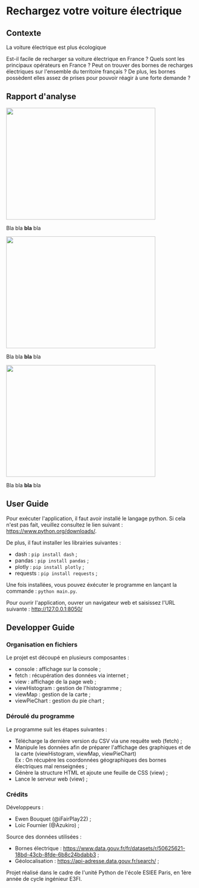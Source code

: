 # Rechargez votre voiture électrique

## Contexte

La voiture électrique est plus écologique

Est-il facile de recharger sa voiture électrique en France ?
Quels sont les principaux opérateurs en France ?
Peut on trouver des bornes de recharges électriques sur l'ensemble du territoire français ?
De plus, les bornes possèdent elles assez de prises pour pouvoir réagir à une forte demande ?

## Rapport d'analyse

<img src="https://github.com/Fabinours/PYB/blob/master/images/map.png" width="400" height="300">  

Bla bla **bla** bla

<img src="https://github.com/Fabinours/PYB/blob/master/images/histo.png" width="400" height="300">

Bla bla **bla** bla

<img src="https://github.com/Fabinours/PYB/blob/master/images/pie.png" width="400" height="300">

Bla bla **bla** bla

## User Guide

Pour exécuter l'application, il faut avoir installé le langage python. Si cela n'est pas fait, veuillez consultez le lien suivant : https://www.python.org/downloads/.

De plus, il faut installer les librairies suivantes :
- dash : ``` pip install dash ``` ;
- pandas : ``` pip install pandas ``` ;
- plotly : ``` pip install plotly ``` ;
- requests : ``` pip install requests ``` ;

Une fois installées, vous pouvez éxécuter le programme en lançant la commande : ```python main.py```.

Pour ouvrir l'application, ouvrer un navigateur web et saisissez l'URL suivante : http://127.0.0.1:8050/

## Developper Guide

### Organisation en fichiers

Le projet est découpé en plusieurs composantes :
- console : affichage sur la console ;
- fetch : récupération des données via internet ;
- view : affichage de la page web ;
- viewHistogram : gestion de l'histogramme ;
- viewMap : gestion de la carte ;
- viewPieChart : gestion du pie chart ;

### Déroulé du programme

Le programme suit les étapes suivantes :
- Télécharge la dernière version du CSV via une requête web (fetch) ;
- Manipule les données afin de préparer l'affichage des graphiques et de la carte (viewHistogram, viewMap, viewPieChart) <br/>
  Ex : On récupère les coordonnées géographiques des bornes électriques mal renseignées ;
- Génère la structure HTML et ajoute une feuille de CSS (view) ;
- Lance le serveur web (view) ;

### Crédits

Développeurs : 
- Ewen Bouquet (@iFairPlay22) ;
- Loic Fournier (@Azukiro) ;

Source des données utilisées : 
- Bornes électrique : https://www.data.gouv.fr/fr/datasets/r/50625621-18bd-43cb-8fde-6b8c24bdabb3 ;
- Géolocalisation : https://api-adresse.data.gouv.fr/search/ ;

Projet réalisé dans le cadre de l'unité Python de l'école ESIEE Paris, en 1ère année de cycle ingénieur E3FI.
